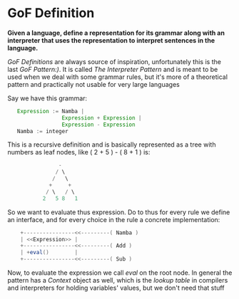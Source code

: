 # GoF Definition
**Given a language, define a representation for its grammar along
with an interpreter that uses the representation to interpret
sentences in the language.**

*GoF Definitions* are always source of inspiration, unfortunately
this is the last *GoF Pattern:)*. It is called *The Interpreter
Pattern* and is meant to be used when we deal with some grammar
rules, but it's more of a theoretical pattern and practically not
usable for very large languages

Say we have this grammar:
```java
   Expression := Namba |
                 Expression + Expression |
                 Expression - Expression
   Namba := integer
```

This is a recursive definition and is basically represented as a
tree with numbers as leaf nodes, like ( 2 + 5 ) - ( 8 + 1 ) is:
```c++
                -
               / \
              /   \
             +     +
            / \   / \
           2   5 8   1 
```
So we want to evaluate thus expression. Do to thus for every rule
we define an interface, and for every choice in the rule a
concrete implementation:

```c#
    +----------------<<---------( Namba )
    | <<Expression>> |
    +----------------<<---------( Add )
    | +eval()        |
    +----------------<<---------( Sub )
```
Now, to evaluate the expression we call *eval* on the root node.
In general the pattern has a *Context* object as well, which is the
*lookup table* in compilers and interpreters for holding variables'
values, but we don't need that stuff
